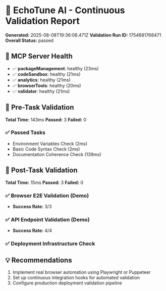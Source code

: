 # 🔄 EchoTune AI - Continuous Validation Report

**Generated:** 2025-08-08T19:36:08.471Z
**Validation Run ID:** 1754681768471
**Overall Status:** passed

## 🤖 MCP Server Health

- ✅ **packageManagement**: healthy (23ms)
- ✅ **codeSandbox**: healthy (21ms)
- ✅ **analytics**: healthy (21ms)
- ✅ **browserTools**: healthy (20ms)
- ✅ **validator**: healthy (21ms)

## 🚀 Pre-Task Validation

**Total Time:** 143ms
**Passed:** 3
**Failed:** 0

### ✅ Passed Tasks
- Environment Variables Check (2ms)
- Basic Code Syntax Check (2ms)
- Documentation Coherence Check (139ms)

## 🎯 Post-Task Validation

**Total Time:** 15ms
**Passed:** 3
**Failed:** 0

### ✅ Browser E2E Validation (Demo)
- **Success Rate:** 3/3

### ✅ API Endpoint Validation (Demo)
- **Success Rate:** 4/4

### ✅ Deployment Infrastructure Check

## 💡 Recommendations

1. Implement real browser automation using Playwright or Puppeteer
2. Set up continuous integration hooks for automated validation
3. Configure production deployment validation pipeline

